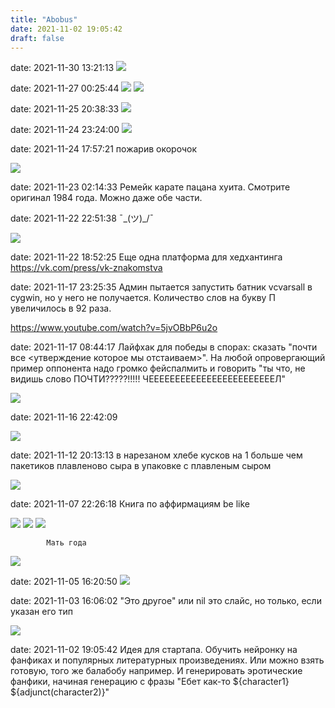 ```yaml
---
title: "Abobus"
date: 2021-11-02 19:05:42
draft: false
---
```


date: 2021-11-30 13:21:13
![](/img/vk/dgbYjWgmS7w.jpg)

date: 2021-11-27 00:25:44
![](/img/vk/F_VEsB37n0o.jpg)
![](/img/vk/psxatbKJ5KQ.jpg)

date: 2021-11-25 20:38:33
![](/img/vk/6NcuzD22PCE.jpg)

date: 2021-11-24 23:24:00
![](/img/vk/VhxxkikLuuE.jpg)

date: 2021-11-24 17:57:21
пожарив окорочок

![](/img/vk/p1wf1uKuzu8.jpg)

date: 2021-11-23 02:14:33
Ремейк карате пацана хуита. Смотрите оригинал 1984 года. Можно даже обе части.

date: 2021-11-22 22:51:38
¯\_(ツ)_/¯

![](/img/vk/Xe0RbyALSFw.jpg)

date: 2021-11-22 18:52:25
Еще одна платформа для хедхантинга
https://vk.com/press/vk-znakomstva

date: 2021-11-17 23:25:35
Админ пытается запустить батник vcvarsall в cygwin, но у него не получается. Количество слов на букву П увеличилось в 92 раза.

https://www.youtube.com/watch?v=5jvOBbP6u2o

date: 2021-11-17 08:44:17
Лайфхак для победы в спорах: сказать "почти все <утверждение которое мы отстаиваем>". На любой опровергающий пример оппонента надо громко фейспалмить и говорить "ты что, не видишь слово ПОЧТИ?????!!!!! ЧЕЕЕЕЕЕЕЕЕЕЕЕЕЕЕЕЕЕЕЕЕЕЕЕЛ"

![](/img/vk/2Q80190BL_s.jpg)

date: 2021-11-16 22:42:09

![](/img/vk/pg8WIdkpQYU.jpg)

date: 2021-11-12 20:13:13
в нарезаном хлебе кусков на 1 больше чем пакетиков плавленово сыра в упаковке с плавленым сыром

![](/img/vk/doc2000053095_617774707)

date: 2021-11-07 22:26:18
Книга по аффирмациям be like

![](/img/vk/wAV2mT-xnnU.jpg)
![](/img/vk/g19cxFXD2PE.jpg)
![](/img/vk/knaDQ6eGbcw.jpg)

            Мать года
![](/img/vk/oNnpA7nw1n4.jpg)

date: 2021-11-05 16:20:50
![](/img/vk/zf84_uxuuwI.jpg)

date: 2021-11-03 16:06:02
"Это другое" или nil это слайс, но только, если указан его тип

![](/img/vk/BjKF0FecTX8.jpg)

date: 2021-11-02 19:05:42
Идея для стартапа. Обучить нейронку на фанфиках и популярных литературных произведениях. Или можно взять готовую, того же балабобу например. И генерировать эротические фанфики, начиная генерацию с фразы "Ебет как-то ${character1} ${adjunct(character2)}"
